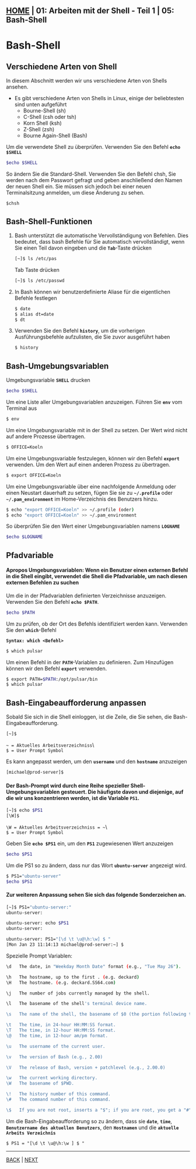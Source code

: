 [HOME](../../README.md) | 01: Arbeiten mit der Shell - Teil 1 | 05: Bash-Shell
---
# Bash-Shell

## Verschiedene Arten von Shell

In diesem Abschnitt werden wir uns verschiedene Arten von Shells ansehen.
- Es gibt verschiedene Arten von Shells in Linux, einige der beliebtesten sind unten aufgeführt
   - Bourne-Shell (sh)
   - C-Shell (csh oder tsh)
   - Korn Shell (ksh)
   - Z-Shell (zsh)
   - Bourne Again-Shell (Bash)

Um die verwendete Shell zu überprüfen. Verwenden Sie den Befehl **`echo $SHELL`**
```bash
$echo $SHELL
```

So ändern Sie die Standard-Shell. Verwenden Sie den Befehl chsh, Sie werden nach dem Passwort gefragt und geben anschließend den Namen der neuen Shell ein. Sie müssen sich jedoch bei einer neuen Terminalsitzung anmelden, um diese Änderung zu sehen.
```
$chsh
```

## Bash-Shell-Funktionen

1. Bash unterstützt die automatische Vervollständigung von Befehlen. Dies bedeutet, dass bash Befehle für Sie automatisch vervollständigt, wenn Sie einen Teil davon eingeben und die **`Tab`**-Taste drücken
    ```bash
    [~]$ ls /etc/pas
    ````
    Tab Taste drücken
    ```bash
    [~]$ ls /etc/passwd
    ```
1. In Bash können wir benutzerdefinierte Aliase für die eigentlichen Befehle festlegen
    ```bash
    $ date
    $ alias dt=date
    $ dt
    ```
1. Verwenden Sie den Befehl **`history`**, um die vorherigen Ausführungsbefehle aufzulisten, die Sie zuvor ausgeführt haben
    ```bash
    $ history
    ```

  ## Bash-Umgebungsvariablen

  Umgebungsvariable **`SHELL`** drucken
  ```bash
  $echo $SHELL
  ```

  Um eine Liste aller Umgebungsvariablen anzuzeigen. Führen Sie **`env`** vom Terminal aus
  ```bash
  $ env
  ```

  Um eine Umgebungsvariable mit in der Shell zu setzen. Der Wert wird nicht auf andere Prozesse übertragen.
  ```bash
  $ OFFICE=Koeln
  ```

  Um eine Umgebungsvariable festzulegen, können wir den Befehl **`export`** verwenden. Um den Wert auf einen anderen Prozess zu übertragen.
  ```bash
  $ export OFFICE=Koeln
  ```

  Um eine Umgebungsvariable über eine nachfolgende Anmeldung oder einen Neustart dauerhaft zu setzen, fügen Sie sie zu **`~/.profile`** oder **`~/.pam_environment`** im Home-Verzeichnis des Benutzers hinzu.

  ```bash
  $ echo "export OFFICE=Koeln" >> ~/.profile (oder)
  $ echo "export OFFICE=Koeln" >> ~/.pam_environment
  ```

  So überprüfen Sie den Wert einer Umgebungsvariablen namens **`LOGNAME`**
  ```bash
  $echo $LOGNAME
  ```

## Pfadvariable

#### Apropos Umgebungsvariablen: Wenn ein Benutzer einen externen Befehl in die Shell eingibt, verwendet die Shell die Pfadvariable, um nach diesen externen Befehlen zu suchen

Um die in der Pfadvariablen definierten Verzeichnisse anzuzeigen. Verwenden Sie den Befehl **`echo $PATH`**.
```bash
$echo $PATH
```

Um zu prüfen, ob der Ort des Befehls identifiziert werden kann. Verwenden Sie den **`which`**-Befehl

**`Syntax: which <Befehl>`**

```bash
$ which pulsar
```

Um einen Befehl in der **`PATH`**-Variablen zu definieren. Zum Hinzufügen können wir den Befehl **`export`** verwenden.
```bash
$ export PATH=$PATH:/opt/pulsar/bin
$ which pulsar
```

## Bash-Eingabeaufforderung anpassen

Sobald Sie sich in die Shell einloggen, ist die Zeile, die Sie sehen, die Bash-Eingabeaufforderung.

```bash
[~]$
```
`~ = Aktuelles Arbeitsverzeichniss`\\\
`$ = User Prompt Symbol`

Es kann angepasst werden, um den **`username`** und den **`hostname`** anzuzeigen
```bash
[michael@prod-server]$
```

#### Der Bash-Prompt wird durch eine Reihe spezieller Shell-Umgebungsvariablen gesteuert. Die häufigste davon und diejenige, auf die wir uns konzentrieren werden, ist die Variable **`PS1`**.

```bash
[~]$ echo $PS1
[\W]$
```
`\W = Aktuelles Arbeitsverzeichniss = ~`\\\
`$ = User Prompt Symbol`

Geben Sie **`echo $PS1`** ein, um den **`PS1`** zugewiesenen Wert anzuzeigen
```bash
$echo $PS1
```

Um die PS1 so zu ändern, dass nur das Wort **`ubuntu-server`** angezeigt wird.
```bash
$ PS1="ubuntu-server"
$echo $PS1
```

#### Zur weiteren Anpassung sehen Sie sich das folgende Sonderzeichen an.

```bash
[~]$ PS1="ubuntu-server:"
ubuntu-server:
```
```bash
ubuntu-server: echo $PS1
ubuntu-server:
```
```bash
ubuntu-server: PS1="[\d \t \u@\h:\w] $ "
[Mon Jan 23 11:14:13 michael@prod-server:~] $
```

Spezielle Prompt Variablen:
```bash
\d   The date, in "Weekday Month Date" format (e.g., "Tue May 26").

\h   The hostname, up to the first . (e.g. deckard)
\H   The hostname. (e.g. deckard.SS64.com)

\j   The number of jobs currently managed by the shell.

\l   The basename of the shell's terminal device name.

\s   The name of the shell, the basename of $0 (the portion following the final slash).

\t   The time, in 24-hour HH:MM:SS format.
\T   The time, in 12-hour HH:MM:SS format.
\@   The time, in 12-hour am/pm format.

\u   The username of the current user.

\v   The version of Bash (e.g., 2.00)

\V   The release of Bash, version + patchlevel (e.g., 2.00.0)

\w   The current working directory.
\W   The basename of $PWD.

\!   The history number of this command.
\#   The command number of this command.

\$   If you are not root, inserts a "$"; if you are root, you get a "#"  (root uid = 0)
```

Um die Bash-Eingabeaufforderung so zu ändern, dass sie **`date`**, **`time`**, **`Benutzername des aktuellen Benutzers`**, den **`Hostnamen`** und die **`aktuelle Arbeits Verzeichnis`**
```
$ PS1 = "[\d \t \u@\h:\w ] $ "
```
---
[BACK](./04-lab-working-with-shell.md) | [NEXT](./06-Lab-Linux-Bash-Shell.md)
